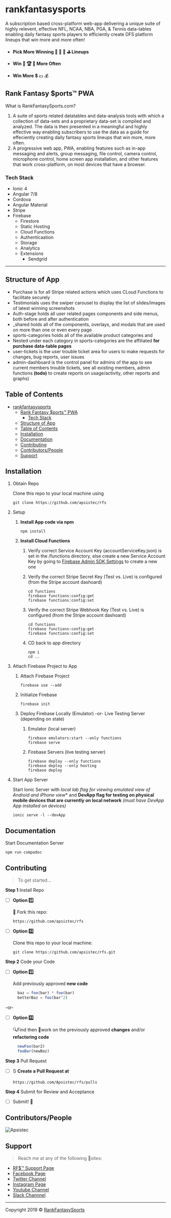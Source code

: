 # rankfantasysports

A subscription based cross-platform web-app delivering a unique suite of highly relevent, effective NFL, NCAA, NBA, PGA, & Tennis data-tables enabling daily fantasy sports players to efficiently create DFS platform lineups that win more and more often!

* **Pick More Winning :football:  :basketball:  :tennis:  :golf: Lineups**

* **Win :1st_place_medal:  :trophy: :medal_sports: More Often**

* **Win More** :heavy_dollar_sign: :dollar: :moneybag:

## Rank Fantasy $ports&trade; PWA

What is RankFantasySports.com?

1. A suite of sports related datatables and data-analysis tools with which a collection of data-sets and a proprietary data-set is compiled and analyzed. The data is then presented in a meaningful and highly effective way enabling subscribers to use the data as a guide for effeciently creating daily fantasy sports lineups that win more, more often.
2. A progressive web app, PWA, enabling features such as in-app messaging and alerts, group messaging, file control, camera control, microphone control, home screen app installation, and other features that work cross-platform, on most devices that have a browser.

### Tech Stack

* Ionic 4
* Angular 7/8
* Cordova
* Angular Material
* Stripe
* Firebase
  * Firestore
  * Static Hosting
  * Cloud Functions
  * Authenticaation
  * Storage
  * Analytics
  * Extensions
    * Sendgrid

***

## Structure of App

* Purchase is for all Stripe related actions which uses CLoud Functions to facilitate securely
* Testimonials uses the swiper carousel to display the list of slides/images of latest winning screenshots
* Auth-stage holds all user related pages components and side menus, both before and after authentication
* _shared holds all of the components, overlays, and modals that are used on more than one or even every page
* sports-categories holds all of the available product categories and
* Nested under each category in sports-categories are the affiliated **for purchase data-table pages**
* user-tickets is the user trouble ticket area for users to make requests for changes, bug reports, user issues
* admin-dashboard is the control panel for admins of the app to see current members trouble tickets, see all existing members, admin functions **(todo)** to create reports on usage/activity, other reports and graphs)

## Table of Contents

* [rankfantasysports](#rankfantasysports)
  * [Rank Fantasy $ports&trade; PWA](#rank*fantasy-portstrade-pwa)
    * [Tech Stack](#tech-stack)
  * [Structure of App](#structure-of-app)
  * [Table of Contents](#table-of-contents)
  * [Installation](#installation)
  * [Documentation](#documentation)
  * [Contributing](#contributing)
  * [Contributors/People](#contributorspeople)
  * [Support](#support)

## Installation

1. Obtain Repo

    Clone this repo to your local machine using

    ```shell
    git clone https://github.com/apsistec/rfs
    ```

2. Setup

    1. **Install App code via npm**

        ```shell
        npm install
        ```

    2. **Install Cloud Functions**

        1. Verify correct Service Account Key (accountServiceKey.json) is set in the /functions directory, else create a new Service Account Key by going to [Firebase Admin SDK Settings](https://console.firebase.google.com/project/rankfantasysports-test/settings/serviceaccounts/adminsdk) to create a new one

        2. Verify the correct Stripe Secret Key (Test vs. Live) is configured (from the Stripe account dashoard)

            ```shell
            cd functions
            firebase functions:config:get
            firebase functions:config:set
            ```

        3. Verify the correct Stripe Webhook Key (Test vs. Live) is configured (from the Stripe account dashoard)

            ```shell
            cd functions
            firebase functions:config:get
            firebase functions:config:set
            ```

        4. CD back to app directory

            ```shell
            npm i
            cd ..
            ```

3. Attach Firebase Project to App

    1. Attach Firebase Project

        ```shell
        firebase use --add
        ```

    2. Initialize Firebase

        ```shell
        firebase init
        ```

    3. Deploy Firebase Locally (Emulator) -or- Live Testing Server (depending on state)

        1. Emulator (local server)

            ```shell
            firebase emulators:start --only functions
            firebase serve
            ```

        2. Firebase Servers (live testing server)

            ```shell
            firebase deploy --only functions
            firebase deploy --only hosting
            firebase deploy
            ```

4. Start App Server

      Start Ionic Server with *local lab flag for viewing emulated view of Android and iPhone view** and **DevApp flag for testing on physical mobile devices that are currently on local network** *(must have DevApp App installed on devices)*

    ```shell
    ionic serve -l --devApp
    ```

## Documentation

Start Documentation Server

  ``` shell
  npm run compodoc
  ```

## Contributing

> To get started...

**Step 1** Install Repo
  
* [ ] **Option :one:**
  
  :trident: Fork this repo:

    ```http
  https://github.com/apsistec/rfs
  ```

* [ ] **Option :two:**
  
  Clone this repo to your local machine:

    ```shell
  git clone https://github.com/apsistec/rfs.git
  ```

**Step 2** Code your Code

* [ ] **Option :one:**

  Add previously approved **new code**

  ``` js
    baz = foo(bar) * foo(bar)
    betterBaz = foo(bar^2)
  ```

 -or-

* [ ] **Option :two:**

  :mag:Find then :wrench:work on the previously approved **changes** and/or **refactoring code**

    ``` js
      newFoo(bar2)
      fooBar(newBaz)
    ```

**Step 3** Pull Request

* [ ] 🔃 **Create a Pull Request at**

  ```http
  https://github.com/Apsistec/rfs/pulls
  ```

**Step 4**  Submit for Review and Acceptance

* [ ] Submit! :beer:

## Contributors/People

![**Apsistec**](https://avatars0.githubusercontent.com/u/6438623?s=400&u=aaaf57f08f5fff530672ecd3a18f26a53f704850&v=4)

## Support

> Reach me at any of the following :link:sites:

* [RF$&trade; Support Page](https://rankfantasysports.com/user)
* [Facebook Page](https://fb.me/rankfantasysports)
* [Twitter Channel](http://twitter.com/rankfsports)
* [Instagram Page](https://www.instagram.com/rankfsports)
* [Youtube Channel](https://www.youtube.com/channel/UCxhm1g7GjuwkVWRrdpcZbcg)
* [Slack Channnel](https://rankfantasysports.slack.com)

***

Copyright 2019 © [RankFantasySports](http://rankfantasysports.com)
